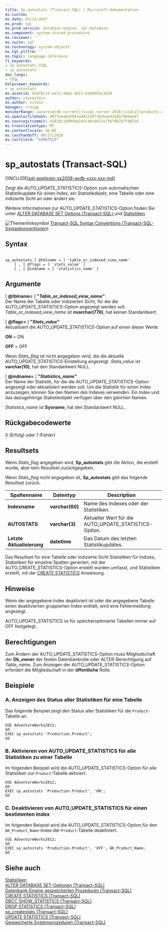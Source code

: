 ```yaml
---
title: Sp_autostats (Transact-SQL) | Microsoft-Dokumentation
ms.custom: ''
ms.date: 03/14/2017
ms.prod: sql
ms.prod_service: database-engine, sql-database
ms.component: system-stored-procedures
ms.reviewer: ''
ms.suite: sql
ms.technology: system-objects
ms.tgt_pltfrm: ''
ms.topic: language-reference
f1_keywords:
- sp_autostats_TSQL
- sp_autostats
dev_langs:
- TSQL
helpviewer_keywords:
- sp_autostats
ms.assetid: d1df8c15-ee73-49eb-9d13-6e98943c3e38
author: stevestein
ms.author: sstein
manager: craigg
monikerRange: =azuresqldb-current||>=sql-server-2016||=sqlallproducts-allversions||>=sql-server-linux-2017||=azuresqldb-mi-current
ms.openlocfilehash: d077eea6d2043a4412347364bae42a9a7989ee4f
ms.sourcegitcommit: 4183dc18999ad243c40c907ce736f0b7b7f98235
ms.translationtype: MT
ms.contentlocale: de-DE
ms.lasthandoff: 08/27/2018
ms.locfileid: "43067523"
---
```

# <a name="spautostats-transact-sql"></a>sp_autostats (Transact-SQL)
[!INCLUDE[tsql-appliesto-ss2008-asdb-xxxx-xxx-md](../../includes/tsql-appliesto-ss2008-asdb-xxxx-xxx-md.md)]

  Zeigt die AUTO_UPDATE_STATISTICS-Option zum automatischen Statistikupdate für einen Index, ein Statistikobjekt, eine Tabelle oder eine indizierte Sicht an oder ändert sie.  
  
 Weitere Informationen zur AUTO_UPDATE_STATISTICS-Option finden Sie unter [ALTER DATABASE SET Options &#40;Transact-SQL&#41; ](../../t-sql/statements/alter-database-transact-sql-set-options.md) und [Statistiken](../../relational-databases/statistics/statistics.md).  
  
 ![Themenlinksymbol](../../database-engine/configure-windows/media/topic-link.gif "Topic link icon") [Transact-SQL Syntax Conventions (Transact-SQL-Syntaxkonventionen)](../../t-sql/language-elements/transact-sql-syntax-conventions-transact-sql.md)  
  
## <a name="syntax"></a>Syntax  
  
```  
  
sp_autostats [ @tblname = ] 'table_or_indexed_view_name'   
    [ , [ @flagc = ] 'stats_value' ]   
    [ , [ @indname = ] 'statistics_name' ]  
```  
  
## <a name="arguments"></a>Argumente  
 [  **@tblname=** ] **"***Table_or_indexed_view_name***"**  
 Der Name der Tabelle oder indizierten Sicht, für die die AUTO_UPDATE_STATISTICS-Option angezeigt werden soll. *Table_or_indexed_view_name* ist **nvarchar(776)**, hat keinen Standardwert.  
  
 [  **@flagc=** ] **"***Stats_value***"**  
 Aktualisiert die AUTO_UPDATE_STATISTICS-Option auf einen dieser Werte:  
  
 **ON** = ON  
  
 **OFF** = OFF  
  
 Wenn *Stats_flag* ist nicht angegeben wird, die die aktuelle AUTO_UPDATE_STATISTICS-Einstellung angezeigt. *Stats_value* ist **varchar(10)**, hat den Standardwert NULL.  
  
 [  **@indname=** ] **"***Statistics_name***"**  
 Der Name der Statistik, für die die AUTO_UPDATE_STATISTICS-Option angezeigt oder aktualisiert werden soll. Um die Statistik für einen Index anzuzeigen, können Sie den Namen des Indexes verwenden. Ein Index und das dazugehörige Statistikobjekt verfügen über den gleichen Namen.  
  
 *Statistics_name* ist **Sysname**, hat den Standardwert NULL.  
  
## <a name="return-code-values"></a>Rückgabecodewerte  
 0 (Erfolg) oder 1 (Fehler)  
  
## <a name="result-sets"></a>Resultsets  
 Wenn *Stats_flag* angegeben wird, **Sp_autostats** gibt die Aktion, die erstellt wurde, aber kein Resultset zurückgegeben.  
  
 Wenn *Stats_flag* nicht angegeben ist, **Sp_autostats** gibt das folgende Resultset zurück.  
  
|Spaltenname|Datentyp|Description|  
|-----------------|---------------|-----------------|  
|**Indexname**|**varchar(60)**|Name des Indexes oder der Statistiken.|  
|**AUTOSTATS**|**varchar(3)**|Aktueller Wert für die AUTO_UPDATE_STATISTICS-Option.|  
|**Letzte Aktualisierung**|**datetime**|Das Datum des letzten Statistikupdates.|  
  
 Das Resultset für eine Tabelle oder indizierte Sicht Statistiken für Indizes, Statistiken für einzelne Spalten generiert, mit der AUTO_CREATE_STATISTICS-Option erstellt wurden umfasst, und Statistiken erstellt, mit der [CREATE STATISTICS](../../t-sql/statements/create-statistics-transact-sql.md) Anweisung.  
  
## <a name="remarks"></a>Hinweise  
 Wenn der angegebene Index deaktiviert ist oder die angegebene Tabelle einen deaktivierten gruppierten Index enthält, wird eine Fehlermeldung angezeigt.  
  
 AUTO_UPDATE_STATISTICS ist für speicheroptimierte Tabellen immer auf OFF festgelegt.  
  
## <a name="permissions"></a>Berechtigungen  
 Zum Ändern der AUTO_UPDATE_STATISTICS-Option muss Mitgliedschaft der **Db_owner** der festen Datenbankrolle oder ALTER-Berechtigung auf *Table_name*. Zum Anzeigen der AUTO_UPDATE_STATISTICS-Option erfordert die Mitgliedschaft in der **öffentliche** Rolle.  
  
## <a name="examples"></a>Beispiele  
  
### <a name="a-display-the-status-of-all-statistics-on-a-table"></a>A. Anzeigen des Status aller Statistiken für eine Tabelle  
 Das folgende Beispiel zeigt den Status aller Statistiken für die `Product`-Tabelle an.  
  
```  
USE AdventureWorks2012;  
GO  
EXEC sp_autostats 'Production.Product';  
GO  
```  
  
### <a name="b-enable-autoupdatestatistics-for-all-statistics-on-a-table"></a>B. Aktivieren von AUTO_UPDATE_STATISTICS für alle Statistiken zu einer Tabelle  
 Im folgenden Beispiel wird die AUTO_UPDATE_STATISTICS-Option für alle Statistiken zur `Product`-Tabelle aktiviert.  
  
```  
USE AdventureWorks2012;  
GO  
EXEC sp_autostats 'Production.Product', 'ON';  
GO  
```  
  
### <a name="c-disable-autoupdatestatistics-for-a-specific-index"></a>C. Deaktivieren von AUTO_UPDATE_STATISTICS für einen bestimmten Index  
 Im folgenden Beispiel wird die AUTO_UPDATE_STATISTICS-Option für den `AK_Product_Name`-Index der `Product`-Tabelle deaktiviert.  
  
```  
USE AdventureWorks2012;  
GO  
EXEC sp_autostats 'Production.Product', 'OFF', AK_Product_Name;  
GO  
```  
  
## <a name="see-also"></a>Siehe auch  
 [Statistiken](../../relational-databases/statistics/statistics.md)   
 [ALTER DATABASE SET-Optionen &#40;Transact-SQL&#41;](../../t-sql/statements/alter-database-transact-sql-set-options.md)   
 [Datenbank-Engine gespeicherten Prozeduren &#40;Transact-SQL&#41;](../../relational-databases/system-stored-procedures/database-engine-stored-procedures-transact-sql.md)   
 [CREATE STATISTICS &#40;Transact-SQL&#41;](../../t-sql/statements/create-statistics-transact-sql.md)   
 [DBCC SHOW_STATISTICS &#40;Transact-SQL&#41;](../../t-sql/database-console-commands/dbcc-show-statistics-transact-sql.md)   
 [DROP STATISTICS &#40;Transact-SQL&#41;](../../t-sql/statements/drop-statistics-transact-sql.md)   
 [sp_createstats &#40;Transact-SQL&#41;](../../relational-databases/system-stored-procedures/sp-createstats-transact-sql.md)   
 [UPDATE STATISTICS &#40;Transact-SQL&#41;](../../t-sql/statements/update-statistics-transact-sql.md)   
 [Gespeicherte Systemprozeduren &#40;Transact-SQL&#41;](../../relational-databases/system-stored-procedures/system-stored-procedures-transact-sql.md)  
  
  
